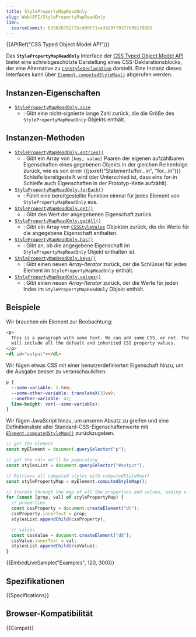 ```yaml
---
title: StylePropertyMapReadOnly
slug: Web/API/StylePropertyMapReadOnly
l10n:
  sourceCommit: 635820782735cd00f71ce3929ff9377b091f8995
---
```


{{APIRef("CSS Typed Object Model API")}}

Das **`StylePropertyMapReadOnly`** Interface der [CSS Typed Object Model API](/de/docs/Web/API/CSS_Object_Model#css_typed_object_model) bietet eine schreibgeschützte Darstellung eines CSS-Deklarationsblocks, der eine Alternative zu [`CSSStyleDeclaration`](/de/docs/Web/API/CSSStyleDeclaration) darstellt. Eine Instanz dieses Interfaces kann über [`Element.computedStyleMap()`](/de/docs/Web/API/Element/computedStyleMap) abgerufen werden.

## Instanzen-Eigenschaften

- [`StylePropertyMapReadOnly.size`](/de/docs/Web/API/StylePropertyMapReadOnly/size)
  - : Gibt eine nicht-signierte lange Zahl zurück, die die Größe des `StylePropertyMapReadOnly` Objekts enthält.

## Instanzen-Methoden

- [`StylePropertyMapReadOnly.entries()`](/de/docs/Web/API/StylePropertyMapReadOnly/entries)
  - : Gibt ein Array von `[key, value]` Paaren der eigenen aufzählbaren Eigenschaften eines gegebenen Objekts in der gleichen Reihenfolge zurück, wie es von einer {{jsxref("Statements/for...in", "for...in")}} Schleife bereitgestellt wird (der Unterschied ist, dass eine for-in Schleife auch Eigenschaften in der Prototyp-Kette aufzählt).
- [`StylePropertyMapReadOnly.forEach()`](/de/docs/Web/API/StylePropertyMapReadOnly/forEach)
  - : Führt eine bereitgestellte Funktion einmal für jedes Element von `StylePropertyMapReadOnly` aus.
- [`StylePropertyMapReadOnly.get()`](/de/docs/Web/API/StylePropertyMapReadOnly/get)
  - : Gibt den Wert der angegebenen Eigenschaft zurück.
- [`StylePropertyMapReadOnly.getAll()`](/de/docs/Web/API/StylePropertyMapReadOnly/getAll)
  - : Gibt ein Array von [`CSSStyleValue`](/de/docs/Web/API/CSSStyleValue) Objekten zurück, die die Werte für die angegebene Eigenschaft enthalten.
- [`StylePropertyMapReadOnly.has()`](/de/docs/Web/API/StylePropertyMapReadOnly/has)
  - : Gibt an, ob die angegebene Eigenschaft im `StylePropertyMapReadOnly` Objekt enthalten ist.
- [`StylePropertyMapReadOnly.keys()`](/de/docs/Web/API/StylePropertyMapReadOnly/keys)
  - : Gibt einen neuen _Array-Iterator_ zurück, der die Schlüssel für jedes Element im `StylePropertyMapReadOnly` enthält.
- [`StylePropertyMapReadOnly.values()`](/de/docs/Web/API/StylePropertyMapReadOnly/values)
  - : Gibt einen neuen _Array-Iterator_ zurück, der die Werte für jeden Index im `StylePropertyMapReadOnly` Objekt enthält.

## Beispiele

Wir brauchen ein Element zur Beobachtung:

```html
<p>
  This is a paragraph with some text. We can add some CSS, or not. The style map
  will include all the default and inherited CSS property values.
</p>
<dl id="output"></dl>
```

Wir fügen etwas CSS mit einer benutzerdefinierten Eigenschaft hinzu, um die Ausgabe besser zu veranschaulichen:

```css
p {
  --some-variable: 1.6em;
  --some-other-variable: translateX(33vw);
  --another-variable: 42;
  line-height: var(--some-variable);
}
```

Wir fügen JavaScript hinzu, um unseren Absatz zu greifen und eine Definitionsliste aller Standard-CSS-Eigenschaftenwerte mit [`Element.computedStyleMap()`](/de/docs/Web/API/Element/computedStyleMap) zurückzugeben.

```js
// get the element
const myElement = document.querySelector("p");

// get the <dl> we'll be populating
const stylesList = document.querySelector("#output");

// Retrieve all computed styles with computedStyleMap()
const stylePropertyMap = myElement.computedStyleMap();

// iterate through the map of all the properties and values, adding a <dt> and <dd> for each
for (const [prop, val] of stylePropertyMap) {
  // properties
  const cssProperty = document.createElement("dt");
  cssProperty.innerText = prop;
  stylesList.appendChild(cssProperty);

  // values
  const cssValue = document.createElement("dd");
  cssValue.innerText = val;
  stylesList.appendChild(cssValue);
}
```

{{EmbedLiveSample("Examples", 120, 300)}}

## Spezifikationen

{{Specifications}}

## Browser-Kompatibilität

{{Compat}}
